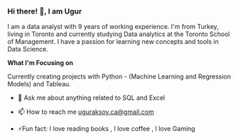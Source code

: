 ### Hi there! 👋, I am Ugur

I am a data analyst with 9 years of working experience. I'm from Turkey, living in Toronto and currently studying Data analytics at the Toronto School of Management. I have a passion for learning new concepts and tools in Data Science.

**What I'm Focusing on**

Currently creating projects with Python - (Machine Learning and Regression Models) and Tableau.

- 💬 Ask me about anything related to SQL and Excel

- 📫 How to reach me uguraksoy.ca@gmail.com

- ⚡Fun fact: I love reading books , I love coffee , I love Gaming

<!--
**uguraksoyca/uguraksoyca** is a ✨ _special_ ✨ repository because its `README.md` (this file) appears on your GitHub profile.

Here are some ideas to get you started:

- I am a Data Analytics student at the Toronto School of Management and a data analyst with 9 years of working experience.
